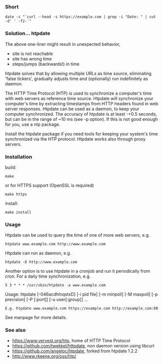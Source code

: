### Short

```
date -s "`curl --head -s https://example.com | grep -i "Date: " | cut -d' ' -f2-`"
```

### Solution... htpdate

The above one-liner might result in unexpected behavior,
* site is not reachable
* site has wrong time
* steps/jumps (backwards!) in time

htpdate solves that by allowing multiple URLs as time source, eliminating
'false tickers', gradually adjusts time and (optionally) run indefinitely
as daemon.

The HTTP Time Protocol (HTP) is used to synchronize a computer's time
with web servers as reference time source. Htpdate will synchronize your
computer's time by extracting timestamps from HTTP headers found
in web server responses. Htpdate can be used as a daemon, to keep your
computer synchronized.
The accuracy of htpdate is at least -+0.5 seconds, but can be in the range
of ~10 ms (see -p option). If this is not good enough for you, use a ntp package.

Install the htpdate package if you need tools for keeping your system's
time synchronized via the HTP protocol. Htpdate works also through
proxy servers.

### Installation

build:
```
make
```
or for HTTPS support (OpenSSL is required)
```
make https
```
install:
```
make install
```

### Usage

Htpdate can be used to query the time of one of more web servers, e.g.
```
htpdate www.example.com http://www.example.com
```
Htpdate can run as daemon, e.g.
```
htpdate -D http://www.example.com
```
Another option is to use htpdate in a cronjob and run it periodically
from cron. For a daily time synchronization, e.g.
```
5 3 * * * /usr/sbin/htpdate -a www.example.com
```

Usage: htpdate [-046acdhlnqstxD] [-i pid file] [-m minpoll] [-M maxpoll]
	[-p precision] [-P <proxyserver>[:port]] [-u user[:group]]
	<URL> ...

	E.g. htpdate www.example.com https://example.com http://example.com:80

See manpage for more details.

### See also

* https://www.vervest.org/htp, home of HTTP Time Protocol
* https://github.com/twekkel/httpdate, non daemon version using libcurl
* https://github.com/angeloc/htpdate, forked from htpdate 1.2.2
* http://www.rkeene.org/oss/htp/
